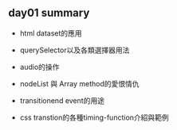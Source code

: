 ## day01 summary

- html dataset的應用

- querySelector以及各類選擇器用法

- audio的操作

- nodeList 與 Array method的愛恨情仇

- transitionend event的用途

- css transtion的各種timing-function介紹與範例
